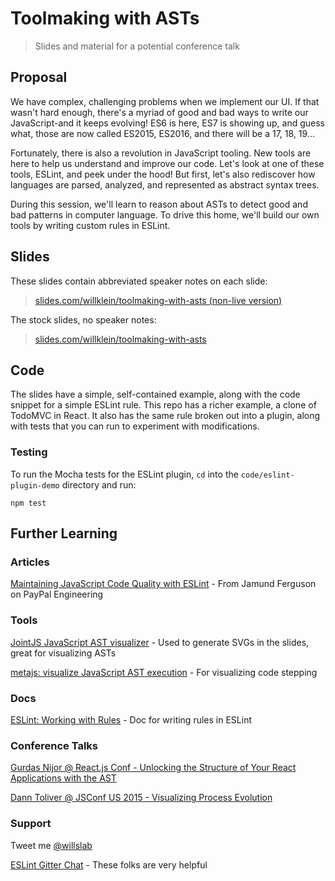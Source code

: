 # Toolmaking with ASTs
> Slides and material for a potential conference talk

## Proposal

We have complex, challenging problems when we implement our UI. If that wasn't hard enough, there's a myriad of good and bad ways to write our JavaScript-and it keeps evolving! ES6 is here, ES7 is showing up, and guess what, those are now called ES2015, ES2016, and there will be a 17, 18, 19...

Fortunately, there is also a revolution in JavaScript tooling. New tools are here to help us understand and improve our code. Let's look at one of these tools, ESLint, and peek under the hood! But first, let's also rediscover how languages are parsed, analyzed, and represented as abstract syntax trees.

During this session, we'll learn to reason about ASTs to detect good and bad patterns in computer language. To drive this home, we'll build our own tools by writing custom rules in ESLint.	

## Slides

These slides contain abbreviated speaker notes on each slide:

> [slides.com/willklein/toolmaking-with-asts (non-live version)](https://slides.com/willklein/toolmaking-with-asts-non-live)

The stock slides, no speaker notes:

> [slides.com/willklein/toolmaking-with-asts](https://slides.com/willklein/toolmaking-with-asts)

## Code

The slides have a simple, self-contained example, along with the code snippet for a simple ESLint rule. This repo has a richer example, a clone of TodoMVC in React. It also has the same rule broken out into a plugin, along with tests that you can run to experiment with modifications.

### Testing

To run the Mocha tests for the ESLint plugin, `cd` into the `code/eslint-plugin-demo` directory and run:

    npm test

## Further Learning

### Articles

[Maintaining JavaScript Code Quality with ESLint](https://www.paypal-engineering.com/2014/12/12/maintaining-javascript-code-quality-with-eslint/) - From Jamund Ferguson on PayPal Engineering

### Tools

[JointJS JavaScript AST visualizer](http://jointjs.com/demos/javascript-ast) - Used to generate SVGs in the slides, great for visualizing ASTs

[metajs: visualize JavaScript AST execution](http://int3.github.io/metajs/) - For visualizing code stepping

### Docs

[ESLint: Working with Rules](http://eslint.org/docs/developer-guide/working-with-rules.html) - Doc for writing rules in ESLint

### Conference Talks

[Gurdas Nijor @ React.js Conf - Unlocking the Structure of Your React Applications with the AST](http://conf.reactjs.com/schedule.html#unlocking-the-structure-of-your-react-applications-with-the-ast)

[Dann Toliver @ JSConf US 2015 - Visualizing Process Evolution](http://2015.jsconf.us/speakers.html#toliver)

### Support

Tweet me [@willslab](https://twitter.com/willslab)

[ESLint Gitter Chat](http://gitter.im/eslint/eslint) - These folks are very helpful
